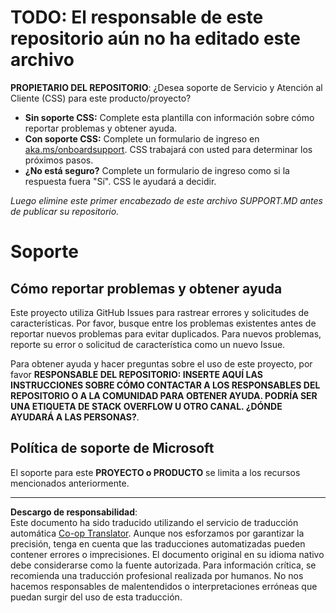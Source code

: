 <!--
CO_OP_TRANSLATOR_METADATA:
{
  "original_hash": "b7244261ee19497082edf33bcce64717",
  "translation_date": "2025-09-29T17:38:37+00:00",
  "source_file": "SUPPORT.md",
  "language_code": "es"
}
-->
# TODO: El responsable de este repositorio aún no ha editado este archivo

**PROPIETARIO DEL REPOSITORIO**: ¿Desea soporte de Servicio y Atención al Cliente (CSS) para este producto/proyecto?

- **Sin soporte CSS:** Complete esta plantilla con información sobre cómo reportar problemas y obtener ayuda.
- **Con soporte CSS:** Complete un formulario de ingreso en [aka.ms/onboardsupport](https://aka.ms/onboardsupport). CSS trabajará con usted para determinar los próximos pasos.
- **¿No está seguro?** Complete un formulario de ingreso como si la respuesta fuera "Sí". CSS le ayudará a decidir.

*Luego elimine este primer encabezado de este archivo SUPPORT.MD antes de publicar su repositorio.*

# Soporte

## Cómo reportar problemas y obtener ayuda  

Este proyecto utiliza GitHub Issues para rastrear errores y solicitudes de características. Por favor, busque entre los problemas existentes antes de reportar nuevos problemas para evitar duplicados. Para nuevos problemas, reporte su error o solicitud de característica como un nuevo Issue.

Para obtener ayuda y hacer preguntas sobre el uso de este proyecto, por favor **RESPONSABLE DEL REPOSITORIO: INSERTE AQUÍ LAS INSTRUCCIONES SOBRE CÓMO CONTACTAR A LOS RESPONSABLES DEL REPOSITORIO O A LA COMUNIDAD PARA OBTENER AYUDA. PODRÍA SER UNA ETIQUETA DE STACK OVERFLOW U OTRO CANAL. ¿DÓNDE AYUDARÁ A LAS PERSONAS?**.

## Política de soporte de Microsoft  

El soporte para este **PROYECTO o PRODUCTO** se limita a los recursos mencionados anteriormente.

---

**Descargo de responsabilidad**:  
Este documento ha sido traducido utilizando el servicio de traducción automática [Co-op Translator](https://github.com/Azure/co-op-translator). Aunque nos esforzamos por garantizar la precisión, tenga en cuenta que las traducciones automatizadas pueden contener errores o imprecisiones. El documento original en su idioma nativo debe considerarse como la fuente autorizada. Para información crítica, se recomienda una traducción profesional realizada por humanos. No nos hacemos responsables de malentendidos o interpretaciones erróneas que puedan surgir del uso de esta traducción.